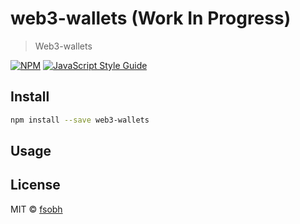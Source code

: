 # web3-wallets (Work In Progress)

> Web3-wallets

[![NPM](https://img.shields.io/npm/v/web3-wallets.svg)](https://www.npmjs.com/package/web3-wallets) [![JavaScript Style Guide](https://img.shields.io/badge/code_style-standard-brightgreen.svg)](https://standardjs.com)

## Install

```bash
npm install --save web3-wallets
```

## Usage


## License

MIT © [fsobh](https://github.com/fsobh)
